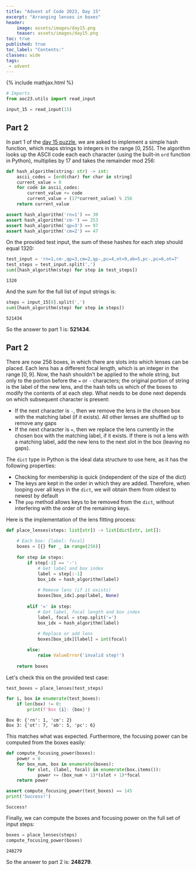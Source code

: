 ```yaml
---
title: "Advent of Code 2023, Day 15"
excerpt: "Arranging lenses in boxes"
header:
    image: assets/images/day15.png
    teaser: assets/images/day15.png
toc: true
published: true
toc_label: "Contents:"
classes: wide
tags:
 - advent
---
```


{% include mathjax.html %}

```python
# Imports
from aoc23.utils import read_input
```


```python
input_15 = read_input(15)
```

## Part 2

In part 1 of the [day 15 puzzle](https://adventofcode.com/2023/day/15), we are asked to implement a simple hash function, which maps strings to integers in the range $[0, 255]$. The algorithm looks up the ASCII code each each character (using the built-in `ord` function in Python), multiplies by $17$ and takes the remainder mod $256$:


```python
def hash_algorithm(string: str) -> int:
    ascii_codes = [ord(char) for char in string]
    current_value = 0
    for code in ascii_codes:
        current_value += code
        current_value = (17*current_value) % 256
    return current_value
```


```python
assert hash_algorithm('rn=1') == 30
assert hash_algorithm('cm-') == 253
assert hash_algorithm('qp=3') == 97
assert hash_algorithm('cm=2') == 47
```

On the provided test input, the sum of these hashes for each step should equal $1320$:


```python
test_input = 'rn=1,cm-,qp=3,cm=2,qp-,pc=4,ot=9,ab=5,pc-,pc=6,ot=7'
test_steps = test_input.split(',')
sum([hash_algorithm(step) for step in test_steps])
```




    1320



And the sum for the full list of input strings is:


```python
steps = input_15[0].split(',')
sum([hash_algorithm(step) for step in steps])
```




    521434



So the answer to part 1 is: __521434__.

## Part 2

There are now 256 boxes, in which there are slots into which lenses can be placed. Each lens has a different focal length, which is an integer in the range $[0, 9]$. Now, the hash shouldn't be applied to the whole string, but only to the portion before the `=` or `-` characters; the original portion of string is the label of the new lens, and the hash tells us which of the boxes to modify the contents of at each step. What needs to be done next depends on which subsequent character is present:

- If the next character is `-`, then we remove the lens in the chosen box with the matching label (if it exists). All other lenses are shuffled up to remove any gaps
- If the next character is `=`, then we replace the lens currently in the chosen box with the matching label, if it exists. If there is not a lens with a matching label, add the new lens to the next slot in the box (leaving no gaps).

The `dict` type in Python is the ideal data structure to use here, as it has the following properties:
- Checking for membership is quick (independent of the size of the dict)
- The keys are kept in the order in which they are added. Therefore, when looping over all keys in the `dict`, we will obtain them from oldest to newest by default
- The `pop` method allows keys to be removed from the `dict`, without interfering with the order of the remaining keys.

Here is the implementation of the lens fitting process:


```python
def place_lenses(steps: list[str]) -> list[dict[str, int]]:
    
    # Each box: {label: focal}
    boxes = [{} for _ in range(256)]
    
    for step in steps:
        if step[-1] == '-':
            # Get label and box index
            label = step[:-1]
            box_idx = hash_algorithm(label)
            
            # Remove lens (if it exists)
            boxes[box_idx].pop(label, None)
            
        elif '=' in step:
            # Get label, focal length and box index
            label, focal = step.split('=')
            box_idx = hash_algorithm(label)
            
            # Replace or add lens
            boxes[box_idx][label] = int(focal)

        else:
            raise ValueError('invalid step!')
    
    return boxes
```

Let's check this on the provided test case:


```python
test_boxes = place_lenses(test_steps)
```


```python
for i, box in enumerate(test_boxes):
    if len(box) != 0:
        print(f'Box {i}: {box}')
```

    Box 0: {'rn': 1, 'cm': 2}
    Box 3: {'ot': 7, 'ab': 5, 'pc': 6}
    

This matches what was expected. Furthermore, the focusing power can be computed from the boxes easily:


```python
def compute_focusing_power(boxes):
    power = 0
    for box_num, box in enumerate(boxes):
        for slot, (label, focal) in enumerate(box.items()):
            power += (box_num + 1)*(slot + 1)*focal
    return power
```


```python
assert compute_focusing_power(test_boxes) == 145
print('Success!')
```

    Success!
    

Finally, we can compute the boxes and focusing power on the full set of input steps:


```python
boxes = place_lenses(steps)
compute_focusing_power(boxes)
```




    248279



So the answer to part 2 is: __248279__.
